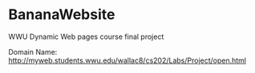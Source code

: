 # BananaWebsite
WWU Dynamic Web pages course final project

Domain Name: http://myweb.students.wwu.edu/wallac8/cs202/Labs/Project/open.html
